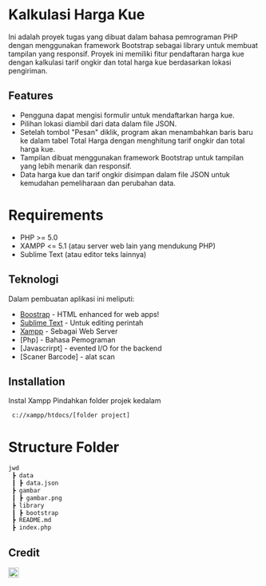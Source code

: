 # Kalkulasi Harga Kue

Ini adalah proyek tugas yang dibuat dalam bahasa pemrograman PHP dengan menggunakan framework Bootstrap sebagai library untuk membuat tampilan yang responsif. Proyek ini memiliki fitur pendaftaran harga kue dengan kalkulasi tarif ongkir dan total harga kue berdasarkan lokasi pengiriman.

## Features

- Pengguna dapat mengisi formulir untuk mendaftarkan harga kue.
- Pilihan lokasi diambil dari data dalam file JSON.
- Setelah tombol "Pesan" diklik, program akan menambahkan baris baru ke dalam tabel Total Harga dengan menghitung tarif ongkir dan total harga kue.
- Tampilan dibuat menggunakan framework Bootstrap untuk tampilan yang lebih menarik dan responsif.
- Data harga kue dan tarif ongkir disimpan dalam file JSON untuk kemudahan pemeliharaan dan perubahan data.

# Requirements

- PHP >= 5.0
- XAMPP <= 5.1 (atau server web lain yang mendukung PHP)
- Sublime Text (atau editor teks lainnya)

## Teknologi
Dalam pembuatan aplikasi ini meliputi:
- [Boostrap](https://github.com/ColorlibHQ/AdminLTE) - HTML enhanced for web apps!
- [Sublime Text](https://www.sublimetext.com/download_thanks?target=win-x64) - Untuk editing perintah
- [Xampp](https://www.apachefriends.org/download_success.html) - Sebagai Web Server
- [Php] - Bahasa Pemograman
- [Javascrirpt] - evented I/O for the backend
- [Scaner Barcode] - alat scan 

## Installation
Instal Xampp 
Pindahkan folder projek kedalam
```
 c://xampp/htdocs/[folder project]
```

# Structure Folder
```bash
jwd
 ┣ data
 ┃ ┣ data.json
 ┣ gambar 
 ┃ ┣ gambar.png
 ┣ library 
 ┃ ┣ bootstrap
 ┣ README.md
 ┣ index.php
```

## Credit
<a href="https://twitter.com/ajiradits">
  <img align="left" alt="Anurag Hazra | Twitter" width="21px" src="https://raw.githubusercontent.com/anuraghazra/anuraghazra/master/assets/twitter.svg" />
</a><br/>